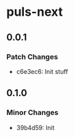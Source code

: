 # puls-next

## 0.0.1

### Patch Changes

- c6e3ec6: Init stuff

## 0.1.0

### Minor Changes

- 39b4d59: Init
